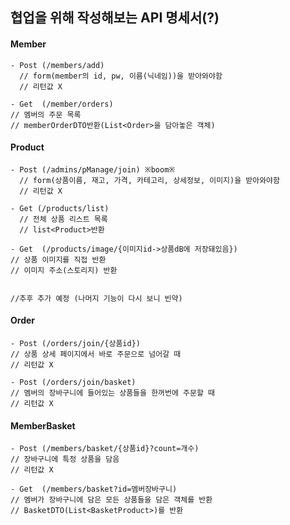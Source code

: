 ## 협업을 위해 작성해보는 API 명세서(?)

#### Member
```(java)
- Post (/members/add)
  // form(member의 id, pw, 이름(닉네임))을 받아와야함  
  // 리턴값 X

- Get  (/member/orders)
// 멤버의 주문 목록
// memberOrderDTO반환(List<Order>을 담아놓은 객체)
```
#### Product
```(java)
- Post (/admins/pManage/join) ※boom※
  // form(상품이름, 재고, 가격, 카테고리, 상세정보, 이미지)을 받아와야함 
  // 리턴값 X
  
- Get (/products/list)
  // 전체 상품 리스트 목록
  // list<Product>반환

- Get  (/products/image/{이미지id->상품dB에 저장돼있음})
// 상품 이미지를 직접 반환
// 이미지 주소(스토리지) 반환


//추후 추가 예정 (나머지 기능이 다시 보니 빈약)
```
#### Order
```(java)
- Post (/orders/join/{상품id})
// 상품 상세 페이지에서 바로 주문으로 넘어갈 때
// 리턴값 X

- Post (/orders/join/basket)
// 멤버의 장바구니에 들어있는 상품들을 한꺼번에 주문할 때
// 리턴값 X
```
#### MemberBasket
```(java)
- Post (/members/basket/{상품id}?count=개수)
// 장바구니에 특정 상품을 담음
// 리턴값 X 

- Get  (/members/basket?id=멤버장바구니)
// 멤버가 장바구니에 담은 모든 상품들을 담은 객체를 반환
// BasketDTO(List<BasketProduct>)를 반환
```
